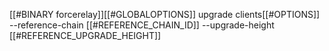 [[#BINARY forcerelay]][[#GLOBALOPTIONS]] upgrade clients[[#OPTIONS]] --reference-chain [[#REFERENCE_CHAIN_ID]] --upgrade-height [[#REFERENCE_UPGRADE_HEIGHT]]